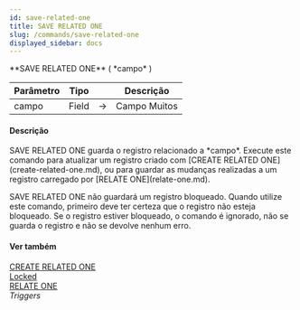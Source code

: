 ```yaml
---
id: save-related-one
title: SAVE RELATED ONE
slug: /commands/save-related-one
displayed_sidebar: docs
---
```


<!--REF #_command_.SAVE RELATED ONE.Syntax-->**SAVE RELATED ONE** ( *campo* )<!-- END REF-->
<!--REF #_command_.SAVE RELATED ONE.Params-->
| Parâmetro | Tipo |  | Descrição |
| --- | --- | --- | --- |
| campo | Field | &#8594;  | Campo Muitos |

<!-- END REF-->

#### Descrição 

<!--REF #_command_.SAVE RELATED ONE.Summary-->SAVE RELATED ONE guarda o registro relacionado a *campo*.<!-- END REF--> Execute este comando para atualizar um registro criado com [CREATE RELATED ONE](create-related-one.md), ou para guardar as mudanças realizadas a um registro carregado por [RELATE ONE](relate-one.md).

SAVE RELATED ONE não guardará um registro bloqueado. Quando utilize este comando, primeiro deve ter certeza que o registro não esteja bloqueado. Se o registro estiver bloqueado, o comando é ignorado, não se guarda o registro e não se devolve nenhum erro.

#### Ver também 

[CREATE RELATED ONE](create-related-one.md)  
[Locked](locked.md)  
[RELATE ONE](relate-one.md)  
*Triggers*  